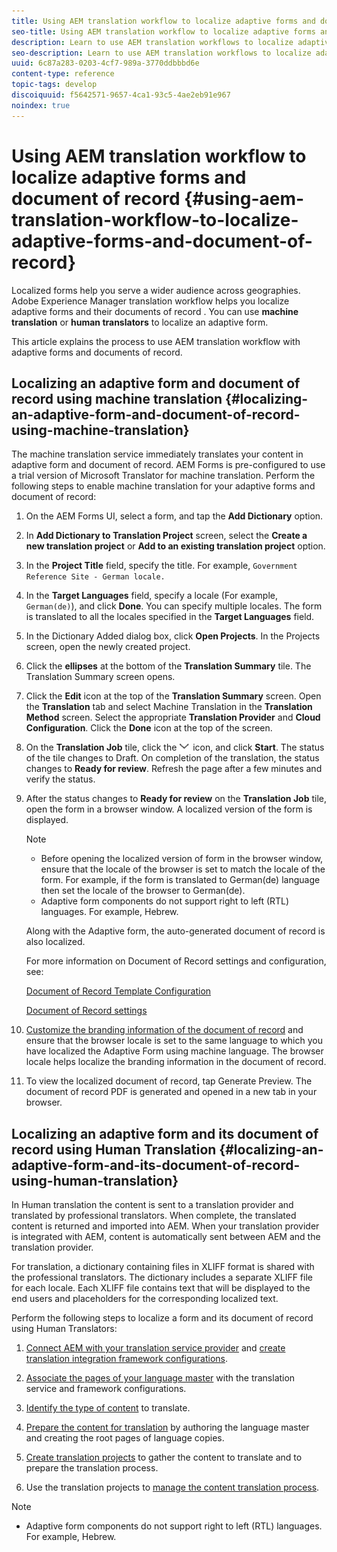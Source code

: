 ```yaml
---
title: Using AEM translation workflow to localize adaptive forms and document of record
seo-title: Using AEM translation workflow to localize adaptive forms and document of record
description: Learn to use AEM translation workflows to localize adaptive forms and document of record.
seo-description: Learn to use AEM translation workflows to localize adaptive forms and document of record.
uuid: 6c87a283-0203-4cf7-989a-3770ddbbbd6e
content-type: reference
topic-tags: develop
discoiquuid: f5642571-9657-4ca1-93c5-4ae2eb91e967
noindex: true
---
```


# Using AEM translation workflow to localize adaptive forms and document of record {#using-aem-translation-workflow-to-localize-adaptive-forms-and-document-of-record}

Localized forms help you serve a wider audience across geographies. Adobe Experience Manager translation workflow helps you localize adaptive forms and their documents of record . You can use **machine translation** or **human translators** to localize an adaptive form.

This article explains the process to use AEM translation workflow with adaptive forms and documents of record.

## Localizing an adaptive form and document of record using machine translation {#localizing-an-adaptive-form-and-document-of-record-using-machine-translation}

The machine translation service immediately translates your content in adaptive form and document of record. AEM Forms is pre-configured to use a trial version of Microsoft Translator for machine translation. Perform the following steps to enable machine translation for your adaptive forms and document of record:

1. On the AEM Forms UI, select a form, and tap the **Add Dictionary** option.
1. In **Add Dictionary to Translation Project** screen, select the **Create a new translation project** or **Add to an existing translation project** option.
1. In the **Project Title** field, specify the title. For example, `Government Reference Site - German locale.`
1. In the **Target Languages** field, specify a locale (For example, `German(de)`), and click **Done**. You can specify multiple locales. The form is translated to all the locales specified in the **Target Languages** field.
1. In the Dictionary Added dialog box, click **Open Projects**. In the Projects screen, open the newly created project.
1. Click the **ellipses** at the bottom of the **Translation Summary** tile. The Translation Summary screen opens.
1. Click the **Edit** icon at the top of the **Translation Summary** screen. Open the **Translation** tab and select Machine Translation in the **Translation Method** screen. Select the appropriate **Translation Provider** and **Cloud Configuration**. Click the **Done** icon at the top of the screen.
1. On the **Translation Job** tile, click the ![aem62forms_downarrow](assets/aem62forms_downarrow.png) icon, and click **Start**. The status of the tile changes to Draft. On completion of the translation, the status changes to **Ready for review**. Refresh the page after a few minutes and verify the status.
1. After the status changes to **Ready for review** on the **Translation Job** tile, open the form in a browser window. A localized version of the form is displayed.

   >[!NOTE]
   >
   >* Before opening the localized version of form in the browser window, ensure that the locale of the browser is set to match the locale of the form. For example, if the form is translated to German(de) language then set the locale of the browser to German(de).
   >* Adaptive form components do not support right to left (RTL) languages. For example, Hebrew.

   Along with the Adaptive form, the auto-generated document of record is also localized.

   For more information on Document of Record settings and configuration, see:

   [Document of Record Template Configuration](generate-document-of-record-for-non-xfa-based-adaptive-forms.md#p-document-of-record-template-configuration-p)

   [Document of Record settings](generate-document-of-record-for-non-xfa-based-adaptive-forms.md#p-document-of-record-settings-p)

1. [Customize the branding information of the document of record](generate-document-of-record-for-non-xfa-based-adaptive-forms.md) and ensure that the browser locale is set to the same language to which you have localized the Adaptive Form using machine language. The browser locale helps localize the branding information in the document of record.
1. To view the localized document of record, tap Generate Preview. The document of record PDF is generated and opened in a new tab in your browser.

## Localizing an adaptive form and its document of record using Human Translation {#localizing-an-adaptive-form-and-its-document-of-record-using-human-translation}

In Human translation the content is sent to a translation provider and translated by professional translators. When complete, the translated content is returned and imported into AEM. When your translation provider is integrated with AEM, content is automatically sent between AEM and the translation provider.

For translation, a dictionary containing files in XLIFF format is shared with the professional translators. The dictionary includes a separate XLIFF file for each locale. Each XLIFF file contains text that will be displayed to the end users and placeholders for the corresponding localized text.

Perform the following steps to localize a form and its document of record using Human Translators:

1. [Connect AEM with your translation service provider](/help/sites-administering/tc-tic.md) and [create translation integration framework configurations](/help/sites-administering/tc-tic.md).

1. [Associate the pages of your language master](/help/sites-administering/tc-tic.md) with the translation service and framework configurations.

1. [Identify the type of content](/help/sites-administering/tc-rules.md) to translate.

1. [Prepare the content for translation](/help/sites-administering/tc-prep.md) by authoring the language master and creating the root pages of language copies.

1. [Create translation projects](/help/sites-administering/tc-manage.md) to gather the content to translate and to prepare the translation process.

1. Use the translation projects to [manage the content translation process](/help/sites-administering/tc-manage.md).

>[!NOTE]
>
>* Adaptive form components do not support right to left (RTL) languages. For example, Hebrew.
>

